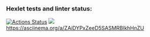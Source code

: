 ### Hexlet tests and linter status:
[![Actions Status](https://github.com/AlexTtkn/java-project-61/workflows/hexlet-check/badge.svg)](https://github.com/AlexTtkn/java-project-61/actions)
<a href="https://codeclimate.com/github/AlexTtkn/java-project-61/maintainability"><img src="https://api.codeclimate.com/v1/badges/f37e76434584945c51fb/maintainability" /></a>
https://asciinema.org/a/ZAiDYPxZeeD5SASMRBlkhHnZU